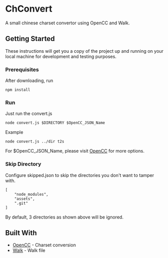 # ChConvert

A small chinese charset convertor using OpenCC and Walk. 

## Getting Started

These instructions will get you a copy of the project up and running on your local machine for development and testing purposes.

### Prerequisites

After downloading, run

```
npm install
```

### Run

Just run the convert.js

```
node convert.js $DIRECTORY $OpenCC_JSON_Name
```

Example

```
node convert.js ../dir t2s
```

For $OpenCC_JSON_Name, please visit [OpenCC](https://www.npmjs.com/package/opencc) for more options.

### Skip Directory

Configure skipped.json to skip the directories you don't want to tamper with.

```
[
    "node_modules", 
    "assets", 
    ".git"
]
```

By default, 3 directories as shown above will be ignored.


## Built With

* [OpenCC](https://www.npmjs.com/package/opencc) - Charset conversion
* [Walk](https://maven.apache.org/) - Walk file







